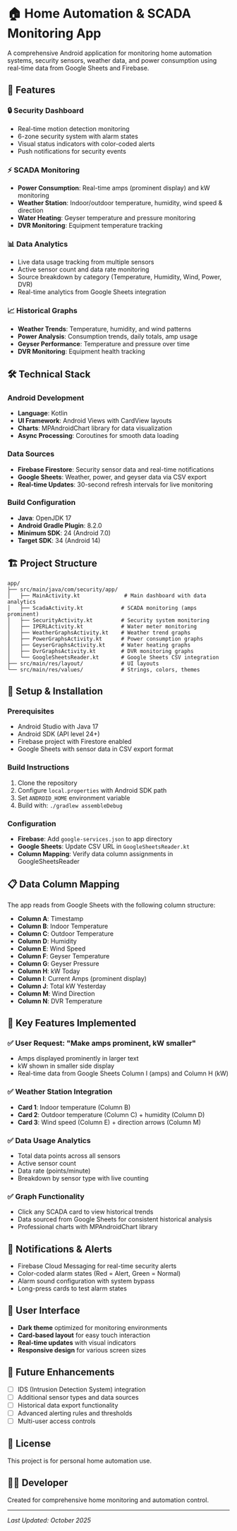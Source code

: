 # 🏠 Home Automation & SCADA Monitoring App

A comprehensive Android application for monitoring home automation systems, security sensors, weather data, and power consumption using real-time data from Google Sheets and Firebase.

## 📱 Features

### 🔒 Security Dashboard
- Real-time motion detection monitoring
- 6-zone security system with alarm states
- Visual status indicators with color-coded alerts
- Push notifications for security events

### ⚡ SCADA Monitoring
- **Power Consumption**: Real-time amps (prominent display) and kW monitoring
- **Weather Station**: Indoor/outdoor temperature, humidity, wind speed & direction
- **Water Heating**: Geyser temperature and pressure monitoring
- **DVR Monitoring**: Equipment temperature tracking

### 📊 Data Analytics
- Live data usage tracking from multiple sensors
- Active sensor count and data rate monitoring
- Source breakdown by category (Temperature, Humidity, Wind, Power, DVR)
- Real-time analytics from Google Sheets integration

### 📈 Historical Graphs
- **Weather Trends**: Temperature, humidity, and wind patterns
- **Power Analysis**: Consumption trends, daily totals, amp usage
- **Geyser Performance**: Temperature and pressure over time
- **DVR Monitoring**: Equipment health tracking

## 🛠 Technical Stack

### Android Development
- **Language**: Kotlin
- **UI Framework**: Android Views with CardView layouts
- **Charts**: MPAndroidChart library for data visualization
- **Async Processing**: Coroutines for smooth data loading

### Data Sources
- **Firebase Firestore**: Security sensor data and real-time notifications
- **Google Sheets**: Weather, power, and geyser data via CSV export
- **Real-time Updates**: 30-second refresh intervals for live monitoring

### Build Configuration
- **Java**: OpenJDK 17
- **Android Gradle Plugin**: 8.2.0
- **Minimum SDK**: 24 (Android 7.0)
- **Target SDK**: 34 (Android 14)

## 🏗 Project Structure

```
app/
├── src/main/java/com/security/app/
│   ├── MainActivity.kt              # Main dashboard with data analytics
│   ├── ScadaActivity.kt            # SCADA monitoring (amps prominent)
│   ├── SecurityActivity.kt         # Security system monitoring
│   ├── IPERLActivity.kt            # Water meter monitoring
│   ├── WeatherGraphsActivity.kt    # Weather trend graphs
│   ├── PowerGraphsActivity.kt      # Power consumption graphs
│   ├── GeyserGraphsActivity.kt     # Water heating graphs
│   ├── DvrGraphsActivity.kt        # DVR monitoring graphs
│   └── GoogleSheetsReader.kt       # Google Sheets CSV integration
├── src/main/res/layout/            # UI layouts
└── src/main/res/values/            # Strings, colors, themes
```

## 🔧 Setup & Installation

### Prerequisites
- Android Studio with Java 17
- Android SDK (API level 24+)
- Firebase project with Firestore enabled
- Google Sheets with sensor data in CSV export format

### Build Instructions
1. Clone the repository
2. Configure `local.properties` with Android SDK path
3. Set `ANDROID_HOME` environment variable
4. Build with: `./gradlew assembleDebug`

### Configuration
- **Firebase**: Add `google-services.json` to app directory
- **Google Sheets**: Update CSV URL in `GoogleSheetsReader.kt`
- **Column Mapping**: Verify data column assignments in GoogleSheetsReader

## 📋 Data Column Mapping

The app reads from Google Sheets with the following column structure:
- **Column A**: Timestamp
- **Column B**: Indoor Temperature
- **Column C**: Outdoor Temperature  
- **Column D**: Humidity
- **Column E**: Wind Speed
- **Column F**: Geyser Temperature
- **Column G**: Geyser Pressure
- **Column H**: kW Today
- **Column I**: Current Amps (prominent display)
- **Column J**: Total kW Yesterday
- **Column M**: Wind Direction
- **Column N**: DVR Temperature

## 🎯 Key Features Implemented

### ✅ User Request: "Make amps prominent, kW smaller"
- Amps displayed prominently in larger text
- kW shown in smaller side display
- Real-time data from Google Sheets Column I (amps) and Column H (kW)

### ✅ Weather Station Integration
- **Card 1**: Indoor temperature (Column B)
- **Card 2**: Outdoor temperature (Column C) + humidity (Column D)  
- **Card 3**: Wind speed (Column E) + direction arrows (Column M)

### ✅ Data Usage Analytics
- Total data points across all sensors
- Active sensor count
- Data rate (points/minute)
- Breakdown by sensor type with live counting

### ✅ Graph Functionality
- Click any SCADA card to view historical trends
- Data sourced from Google Sheets for consistent historical analysis
- Professional charts with MPAndroidChart library

## 🔔 Notifications & Alerts

- Firebase Cloud Messaging for real-time security alerts
- Color-coded alarm states (Red = Alert, Green = Normal)
- Alarm sound configuration with system bypass
- Long-press cards to test alarm states

## 📱 User Interface

- **Dark theme** optimized for monitoring environments
- **Card-based layout** for easy touch interaction
- **Real-time updates** with visual indicators
- **Responsive design** for various screen sizes

## 🚀 Future Enhancements

- [ ] IDS (Intrusion Detection System) integration
- [ ] Additional sensor types and data sources
- [ ] Historical data export functionality
- [ ] Advanced alerting rules and thresholds
- [ ] Multi-user access controls

## 📄 License

This project is for personal home automation use.

## 👨‍💻 Developer

Created for comprehensive home monitoring and automation control.

---
*Last Updated: October 2025*